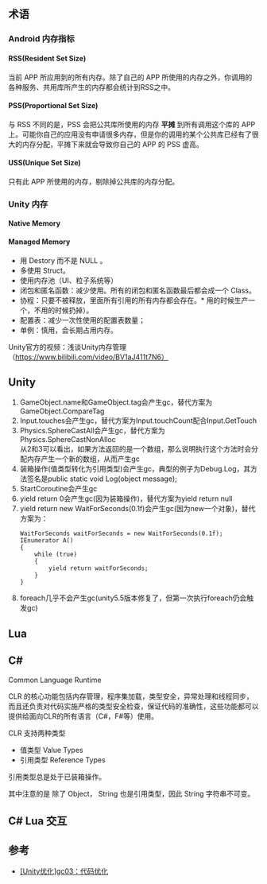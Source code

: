 ## 术语

### Android 内存指标
#### RSS(Resident Set Size)
当前 APP 所应用到的所有内存。除了自己的 APP 所使用的内存之外，你调用的各种服务、共用库所产生的内存都会统计到RSS之中。

#### PSS(Proportional Set Size)
与 RSS 不同的是，PSS 会把公共库所使用的内存 **平摊** 到所有调用这个库的 APP 上。可能你自己的应用没有申请很多内存，但是你的调用的某个公共库已经有了很大的内存分配，平摊下来就会导致你自己的 APP 的 PSS 虚高。

#### USS(Unique Set Size)
只有此 APP 所使用的内存，剔除掉公共库的内存分配。

### Unity 内存

#### Native Memory
#### Managed Memory

* 用 Destory 而不是 NULL 。
* 多使用 Struct。
* 使用内存池（UI、粒子系统等）
* 闭包和匿名函数：减少使用。所有的闭包和匿名函数最后都会成一个 Class。
* 协程：只要不被释放，里面所有引用的所有内存都会存在。* 用的时候生产一个，不用的时候扔掉）。
* 配置表：减少一次性使用的配置表数量；
* 单例：慎用，会长期占用内存。

Unity官方的视频：浅谈Unity内存管理（https://www.bilibili.com/video/BV1aJ411t7N6）

## Unity
1. GameObject.name和GameObject.tag会产生gc，替代方案为GameObject.CompareTag
2. Input.touches会产生gc，替代方案为Input.touchCount配合Input.GetTouch
3. Physics.SphereCastAll会产生gc，替代方案为Physics.SphereCastNonAlloc  
    从2和3可以看出，如果方法返回的是一个数组，那么说明执行这个方法时会分配内存产生一个新的数组，从而产生gc
4. 装箱操作(值类型转化为引用类型)会产生gc，典型的例子为Debug.Log，其方法签名是public static void Log(object message);
5. StartCoroutine会产生gc
6. yield return 0会产生gc(因为装箱操作)，替代方案为yield return null
7. yield return new WaitForSeconds(0.1f)会产生gc(因为new一个对象)，替代方案为：
    ```
    WaitForSeconds waitForSeconds = new WaitForSeconds(0.1f);
    IEnumerator A()
    {
        while (true)
        {
            yield return waitForSeconds;
        }
    }
    ```
8. foreach几乎不会产生gc(unity5.5版本修复了，但第一次执行foreach仍会触发gc)

## Lua

## C#
Common Language Runtime

CLR 的核心功能包括内存管理，程序集加载，类型安全，异常处理和线程同步，而且还负责对代码实施严格的类型安全检查，保证代码的准确性，这些功能都可以提供给面向CLR的所有语言（C#，F#等）使用。


CLR 支持两种类型

* 值类型 Value Types
* 引用类型 Reference Types

引用类型总是处于已装箱操作。

其中注意的是 除了 Object， String 也是引用类型，因此 String 字符串不可变。

## C# Lua 交互




## 参考
* [[Unity优化]gc03：代码优化](https://www.cnblogs.com/lyh916/p/10835884.html)